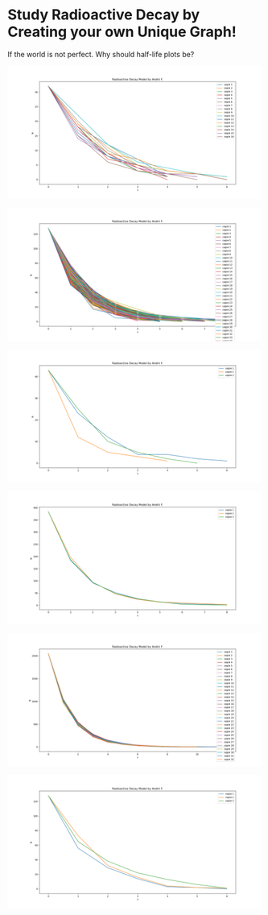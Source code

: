 # Study Radioactive Decay by Creating your own Unique Graph!

If the world is not perfect. Why should half-life plots be?

![](readme-images/Figure_1.png)


![](readme-images/RadioactiveDecay_300series.png)

![](readme-images/RadioactiveDecay_3series_43nucleus.png)

![](readme-images/RadioactiveDecay_3series_384nucleus.png)

![](readme-images/RadioactiveDecay_32series.png)

![](readme-images/RadioactiveDecay_3series.png)
